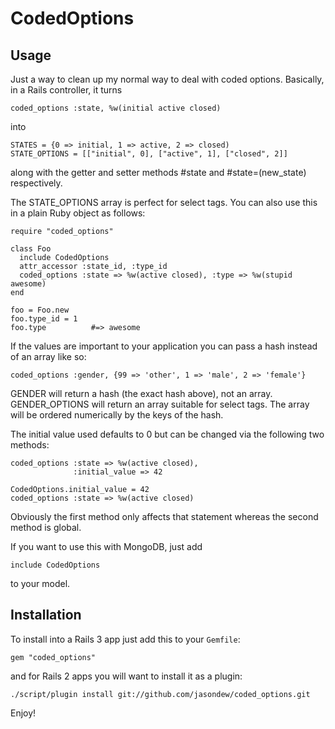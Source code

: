 CodedOptions
============

Usage
-----

Just a way to clean up my normal way to deal with coded options.  Basically,
in a Rails controller, it turns

    coded_options :state, %w(initial active closed)

into

    STATES = {0 => initial, 1 => active, 2 => closed)
    STATE_OPTIONS = [["initial", 0], ["active", 1], ["closed", 2]]

along with the getter and setter methods #state and #state=(new_state) respectively.

The STATE_OPTIONS array is perfect for select tags.  You can also use this in
a plain Ruby object as follows:

    require "coded_options"

    class Foo
      include CodedOptions
      attr_accessor :state_id, :type_id
      coded_options :state => %w(active closed), :type => %w(stupid awesome)
    end

    foo = Foo.new
    foo.type_id = 1
    foo.type          #=> awesome

If the values are important to your application you can pass
a hash instead of an array like so:

    coded_options :gender, {99 => 'other', 1 => 'male', 2 => 'female'}

GENDER will return a hash (the exact hash above), not an array.  GENDER_OPTIONS
will return an array suitable for select tags.  The array will be ordered
numerically by the keys of the hash.

The initial value used defaults to 0 but can be changed via the following two methods:

    coded_options :state => %w(active closed),
                  :initial_value => 42

    CodedOptions.initial_value = 42
    coded_options :state => %w(active closed)

Obviously the first method only affects that statement whereas the second method
is global.

If you want to use this with MongoDB, just add

    include CodedOptions

to your model.

Installation
------------

To install into a Rails 3 app just add this to your `Gemfile`:

    gem "coded_options"

and for Rails 2 apps you will want to install it as a plugin:

    ./script/plugin install git://github.com/jasondew/coded_options.git

Enjoy!
